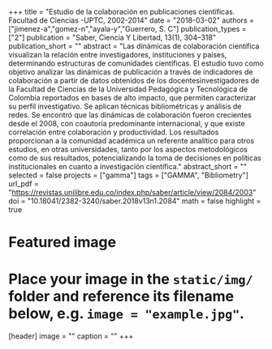 +++
title = "Estudio de la colaboración en publicaciones científicas. Facultad de Ciencias -UPTC, 2002-2014"
date = "2018-03-02"
authors = ["jimenez-a","gomez-n","ayala-y","Guerrero, S. C"]
publication_types = ["2"]
publication = "Saber, Ciencia Y Libertad, 13(1), 304–318"
publication_short = ""
abstract = "Las dinámicas de colaboración científica visualizan la relación entre investigadores, instituciones y países, determinando estructuras de comunidades científicas. El estudio tuvo como objetivo analizar las dinámicas de publicación a través de indicadores de colaboración a partir de datos obtenidos de los docentesinvestigadores de la Facultad de Ciencias de la Universidad Pedagógica y Tecnológica de Colombia reportados en bases de alto impacto, que permiten caracterizar su perfil investigativo. Se aplican técnicas bibliométricas y análisis de redes. Se encontró que las dinámicas de colaboración fueron crecientes desde el 2008, con coautoría predominante internacional, y que existe correlación entre colaboración y productividad. Los resultados proporcionan a la comunidad académica un referente analítico para otros estudios, en otras universidades, tanto por los aspectos metodológicos como de sus resultados, potencializando la toma de decisiones en políticas institucionales en cuanto a investigación científica."
abstract_short = ""
selected = false
projects = ["gamma"]
tags = ["GAMMA", "Bibliometry"]
url_pdf = "https://revistas.unilibre.edu.co/index.php/saber/article/view/2084/2003"
doi = "10.18041/2382-3240/saber.2018v13n1.2084"
math = false
highlight = true
# Featured image
# Place your image in the `static/img/` folder and reference its filename below, e.g. `image = "example.jpg"`.
[header]
image = ""
caption = ""
+++

